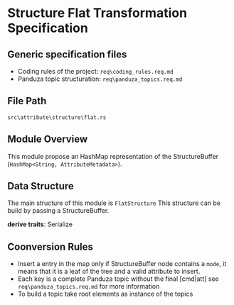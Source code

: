 # Structure Flat Transformation Specification

## Generic specification files
- Coding rules of the project: `req\coding_rules.req.md`
- Panduza topic structuration: `req\panduza_topics.req.md`

## File Path
`src\attribute\structure\flat.rs`

## Module Overview

This module propose an HashMap representation of the StructureBuffer (`HashMap<String, AttributeMetadata>`).

## Data Structure

The main structure of this module is `FlatStructure`
This structure can be build by passing a StructureBuffer.

**derive traits**: Serialize

## Coonversion Rules

- Insert a entry in the map only if StructureBuffer node contains a `mode`, it means that it is a leaf of the tree and a valid attribute to insert.
- Each key is a complete Panduza topic without the final [cmd|att] see `req\panduza_topics.req.md` for more information
- To build a topic take root elements as instance of the topics
